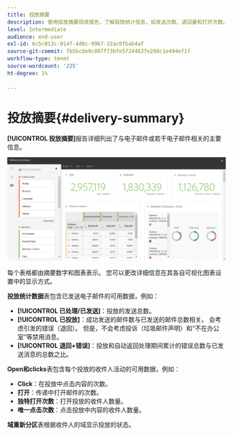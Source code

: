 ```yaml
---
title: 投放摘要
description: 使用投放摘要现成报告，了解投放统计信息，如发送次数、退回量和打开次数。
level: Intermediate
audience: end-user
exl-id: 6c5c013c-014f-4d0c-9967-32ac0fbab4af
source-git-commit: fb5bcde9c087f73bfe5724463fe280c1e494ef1f
workflow-type: tm+mt
source-wordcount: '225'
ht-degree: 1%

---
```


# 投放摘要{#delivery-summary}

**[!UICONTROL 投放摘要]**&#x200B;报告详细列出了与电子邮件或若干电子邮件相关的主要信息。

![](assets/campaign_reports_1.png)

每个表格都由摘要数字和图表表示。 您可以更改详细信息在其各自可视化图表设置中的显示方式。

**投放统计数据**&#x200B;表包含已发送电子邮件的可用数据，例如：

* **[!UICONTROL 已处理/已发送]**：投放的发送总数。
* **[!UICONTROL 已投放]**：成功发送的邮件数与已发送的邮件总数相关。 会考虑引发的错误（退回）。 但是，不会考虑投诉（垃圾邮件声明）和“不在办公室”等禁用消息。
* **[!UICONTROL 退回+错误]**：投放和自动返回处理期间累计的错误总数与已发送消息的总数之比。

**Open和clicks**&#x200B;表包含每个投放的收件人活动的可用数据，例如：

* **Click**：在投放中点击内容的次数。
* **打开**：传递中打开邮件的次数。
* **独特打开次数**：打开投放的收件人数量。
* **唯一点击次数**：点击投放中内容的收件人数量。

**域重新分区**&#x200B;表根据收件人的域显示投放的状态。
